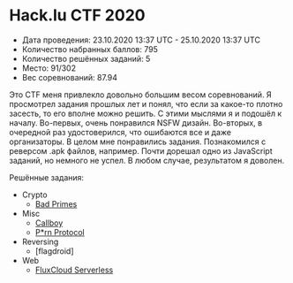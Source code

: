 # Hack.lu CTF 2020

* Дата проведения: 23.10.2020 13:37 UTC - 25.10.2020 13:37 UTC
* Количество набранных баллов: 795
* Количество решённых заданий: 5
* Место: 91/302
* Вес соревнований: 87.94

Это CTF меня привлекло довольно большим весом соревнований. Я просмотрел задания прошлых лет и понял, что если за
какое-то плотно засесть, то его вполне можно решить. С этими мыслями я и подошёл к началу. Во-первых, очень
понравился NSFW дизайн. Во-вторых, в очередной раз удостоверился, что ошибаются все и даже организаторы. В целом мне
понравились задания. Познакомился с реверсом .apk файлов, например. Почти дорешал одно из JavaScript заданий, но
немного не успел. В любом случае, результатом я доволен. 

Решённые задания:

* Crypto
  * [Bad Primes](./Crypto/Bad%20Primes)
* Misc
  * [Callboy](./Misc/Callboy)
  * [P*rn Protocol](./Misc/P*rn%20Protocol)
* Reversing
  * [flagdroid]
* Web
  * [FluxCloud Serverless](./Web/FluxCloud%20Serverless)
